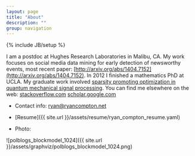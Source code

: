 ```yaml
---
layout: page
title: "About"
description: ""
group: navigation
---
```

{% include JB/setup %}

I am a postdoc at Hughes Research Laboratories in Malibu, CA. My work focuses on social media data mining for early detection of newsworthy events, most recent paper: [http://arxiv.org/abs/1404.7152](http://arxiv.org/abs/1404.7152). In 2012 I finished a mathematics PhD at UCLA. My graduate work involved [sparsity promoting optimization in quantum mechanical signal processing](http://code.google.com/p/typingstuff/downloads/list). You can find me elsewhere on the web: [stackoverflow.com]( http://stackoverflow.com/users/424631) [scholar.google.com](http://scholar.google.com/citations?user=YcJNT5AAAAAJ&hl=en)

+ Contact info: <ryan@ryancompton.net>

+ [Resume]({{ site.url }}/assets/resume/ryan_compton_resume.yaml)

+ Photo: 

![polblogs_blockmodel_1024]({{ site.url }}/assets/graphviz/polblogs_blockmodel_1024.png)

